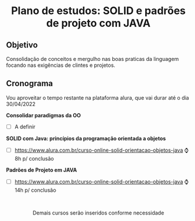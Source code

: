 <h1 align="center">Plano de estudos: SOLID e padrões de projeto com JAVA</h1>

## Objetivo

Consolidação de conceitos e mergulho nas boas praticas da linguagem focando nas exigências de clintes e projetos.

## Cronograma

Vou aproveitar o tempo restante na plataforma alura, que vai durar até o dia 30/04/2022

**Consolidar paradigmas da OO**

- [ ] A definir

**SOLID com Java: princípios da programação orientada a objetos**

- [ ] https://www.alura.com.br/curso-online-solid-orientacao-objetos-java  ⌚8h p/ conclusão

**Padrões de Projeto em JAVA**

- [ ] https://www.alura.com.br/curso-online-solid-orientacao-objetos-java  ⌚14h p/ conclusão
<br>
<p align="center"> Demais cursos serão inseridos conforme necessidade </p>
